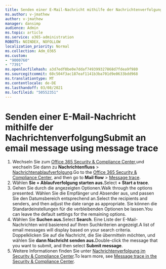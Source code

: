 ```yaml
---
title: Senden einer E-Mail-Nachricht mithilfe der Nachrichtenverfolgung
ms.author: v-jmathew
author: v-jmathew
manager: dansimp
audience: Admin
ms.topic: article
ms.service: o365-administration
ROBOTS: NOINDEX, NOFOLLOW
localization_priority: Normal
ms.collection: Adm_O365
ms.custom:
- "9000760"
- "7391"
ms.openlocfilehash: a3d7edf0be0e7ddaf749399327868d7fdea9f980
ms.sourcegitcommit: 60c504f3ac187eaf1141b3ba701d9e0633bdd968
ms.translationtype: MT
ms.contentlocale: de-DE
ms.lasthandoff: 03/08/2021
ms.locfileid: "50552351"
---
```

# <a name="submit-an-email-message-using-message-trace"></a><span data-ttu-id="9ab6c-102">Senden einer E-Mail-Nachricht mithilfe der Nachrichtenverfolgung</span><span class="sxs-lookup"><span data-stu-id="9ab6c-102">Submit an email message using message trace</span></span>

1. <span data-ttu-id="9ab6c-103">Wechseln Sie zum [Office 365 Security & Compliance Center,](https://go.microsoft.com/fwlink/p/?linkid=2077143)und wechseln Sie dann zu **Nachrichtenfluss**  >  [Nachrichtenablaufverfolgung](https://go.microsoft.com/fwlink/?linkid=2101048).</span><span class="sxs-lookup"><span data-stu-id="9ab6c-103">Go to the [Office 365 Security & Compliance Center](https://go.microsoft.com/fwlink/p/?linkid=2077143), and then go to **Mail flow** > [Message trace](https://go.microsoft.com/fwlink/?linkid=2101048).</span></span>
2. <span data-ttu-id="9ab6c-104">Wählen **Sie + Ablaufverfolgung starten aus.**</span><span class="sxs-lookup"><span data-stu-id="9ab6c-104">Select **+ Start a trace**.</span></span>
3. <span data-ttu-id="9ab6c-105">Gehen Sie durch die angezeigten Optionen.</span><span class="sxs-lookup"><span data-stu-id="9ab6c-105">Walk through the options presented.</span></span> <span data-ttu-id="9ab6c-106">Wählen Sie die Empfänger und Absender aus, und passen Sie den Datumsbereich entsprechend an.</span><span class="sxs-lookup"><span data-stu-id="9ab6c-106">Select the recipients and senders, and then adjust the date range as appropriate.</span></span> <span data-ttu-id="9ab6c-107">Sie können die Standardeinstellungen für die verbleibenden Optionen be lassen.</span><span class="sxs-lookup"><span data-stu-id="9ab6c-107">You can leave the default settings for the remaining options.</span></span>
4. <span data-ttu-id="9ab6c-108">Wählen Sie **Suchen aus.**</span><span class="sxs-lookup"><span data-stu-id="9ab6c-108">Select **Search**.</span></span> <span data-ttu-id="9ab6c-109">Eine Liste der E-Mail-Nachrichten wird basierend auf Ihren Suchkriterien angezeigt.</span><span class="sxs-lookup"><span data-stu-id="9ab6c-109">A list of email messages will display based on your search criteria.</span></span> <span data-ttu-id="9ab6c-110">Doppelklicken Sie auf die Nachricht, die Sie übermitteln möchten, und wählen Sie **dann Nachricht senden aus.**</span><span class="sxs-lookup"><span data-stu-id="9ab6c-110">Double-click the message that you want to submit, and then select **Submit message**.</span></span>
5. <span data-ttu-id="9ab6c-111">Weitere Informationen finden Sie unter [Nachrichtenverfolgung im Security & Compliance Center](https://go.microsoft.com/fwlink/?linkid=2101557).</span><span class="sxs-lookup"><span data-stu-id="9ab6c-111">To learn more, see [Message trace in the Security & Compliance Center](https://go.microsoft.com/fwlink/?linkid=2101557).</span></span>
